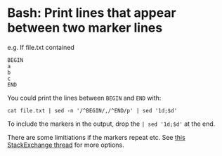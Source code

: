 # Bash: Print lines that appear between two marker lines

e.g. If file.txt contained
```
BEGIN
a
b
c
END
```

You could print the lines between `BEGIN` and `END` with:

```
cat file.txt | sed -n '/^BEGIN/,/^END/p' | sed '1d;$d'
```

To include the markers in the output, drop the `| sed '1d;$d'` at the end.

There are some limitiations if the markers repeat etc. See [this StackExchange thread](https://unix.stackexchange.com/questions/264962/print-lines-of-a-file-between-two-matching-patterns) for more options. 
